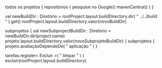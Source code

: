 todos os projetos {
    repositórios {
      pesquise no Google()
        mavenCentral()
    }
}

val newBuildDir :  Diretório  = rootProject.layout.buildDirectory.dir( " ../../build " ).get()
rootProject.layout.buildDirectory.valor(novoBuildDir)

subprojetos {
    val newSubprojectBuildDir :  Diretório  = newBuildDir.dir(project.name)
    projeto.layout.buildDirectory.valor(novoSubprojetoBuildDir)
}
subprojetos {
    projeto.avaliaçãoDependeDe( " aplicação " )
}

tarefas.register< Excluir >( " limpar " ) {
    excluir(rootProject.layout.buildDirectory)

